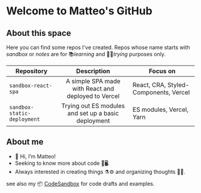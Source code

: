# Welcome to Matteo's GitHub

## About this space

Here you can find some repos I've created. Repos whose name starts with *sandbox* or *notes* are for 📚*learning* and 🧪💥*trying* purposes only.

| Repository       | Description   | Focus on      |
| ------------- | :---: | ------------- |
| `sandbox-react-spa`  | A simple SPA made with React and deployed to Vercel | React, CRA, Styled-Components, Vercel |
| `sandbox-static-deployment`  | Trying out ES modules and set up a basic deployment | ES modules, Vercel, Yarn |

## About me

- 👋 Hi, I’m Matteo!
- Seeking to know more about code 🔭🖥.
- Always interested in creating things ⚗⚙ and organizing thoughts 📐💡.

see also my 📦 [CodeSandbox](https://codesandbox.io/u/Matteo-Spina) for code drafts and examples.

<!---
Matteo-Spina/Matteo-Spina is a ✨ special ✨ repository because its `README.md` (this file) appears on your GitHub profile.
You can click the Preview link to take a look at your changes.
--->
